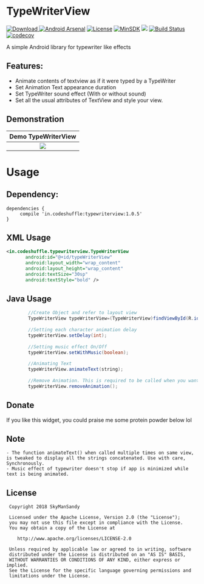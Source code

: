 # TypeWriterView

[ ![Download](https://api.bintray.com/packages/skymansandy/Test/typewriterview/images/download.svg) ](https://bintray.com/skymansandy/Test/typewriterview/_latestVersion) [![Android Arsenal](https://img.shields.io/badge/Android%20Arsenal-FloatingLabelEditText-brightgreen.svg?style=flat)](https://android-arsenal.com/details/1/6727)
[![License](https://img.shields.io/badge/License%20-Apache%202-337ab7.svg)](https://www.apache.org/licenses/LICENSE-2.0)
[![MinSDK](https://img.shields.io/badge/API-16%2B-brightgreen.svg?style=flat)](https://android-arsenal.com/api?level=16)
[![](https://jitpack.io/v/james602152002/FloatingLabelEditText.svg)](https://jitpack.io/#james602152002/FloatingLabelEditText)
[![Build Status](https://travis-ci.org/james602152002/FloatingLabelEditText.svg?branch=master)](https://travis-ci.org/james602152002/FloatingLabelEditText)
[![codecov](https://codecov.io/gh/james602152002/FloatingLabelEditText/branch/master/graph/badge.svg)](https://codecov.io/gh/james602152002/FloatingLabelEditText)

A simple Android library for typewriter like effects

## Features:

 - Animate contents of textview as if it were typed by a TypeWriter
 - Set Animation Text appearance duration
 - Set TypeWriter sound effect (With or without sound)
 - Set all the usual attributes of TextView and style your view.
 
## Demonstration
 
 |Demo TypeWriterView|
 |:---:|
 |![](../art/demoTypeWriterView.gif)|
 
# Usage
## Dependency:
 
 ```
 dependencies {
      compile 'in.codeshuffle:typewriterview:1.0.5'
 }
 ```
 
 ## XML Usage
 ```xml
 <in.codeshuffle.typewriterview.TypeWriterView
        android:id="@+id/typeWriterView"
        android:layout_width="wrap_content"
        android:layout_height="wrap_content"
        android:textSize="30sp"
        android:textStyle="bold" />           
 ```
 
 ## Java Usage
 ```java
         //Create Object and refer to layout view
         TypeWriterView typeWriterView=(TypeWriterView)findViewById(R.id.typeWriterView);
         
         //Setting each character animation delay
         typeWriterView.setDelay(int);
         
         //Setting music effect On/Off
         typeWriterView.setWithMusic(boolean);
          
         //Animating Text
         typeWriterView.animateText(string);
         
         //Remove Animation. This is required to be called when you want to minimize the app while animation is going on. Call this in onPause() or onStop()
         typeWriterView.removeAnimation();
 ```  
 ## Donate
 
 If you like this widget, you could praise me some protein powder below lol
 
 ## Note
 ```
 - The function animateText() when called multiple times on same view, is tweaked to display all the strings concatenated. Use with care, Synchronously.
 - Music effect of typewriter doesn't stop if app is minimized while text is being animated.
 ```
 
 License
 -------
 
     Copyright 2018 SkyManSandy
 
     Licensed under the Apache License, Version 2.0 (the "License");
     you may not use this file except in compliance with the License.
     You may obtain a copy of the License at
 
        http://www.apache.org/licenses/LICENSE-2.0
 
     Unless required by applicable law or agreed to in writing, software
     distributed under the License is distributed on an "AS IS" BASIS,
     WITHOUT WARRANTIES OR CONDITIONS OF ANY KIND, either express or implied.
     See the License for the specific language governing permissions and
     limitations under the License.

